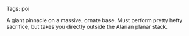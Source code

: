Tags: poi

A giant pinnacle on a massive, ornate base. Must perform pretty hefty sacrifice, but takes you directly outside the Alarian planar stack.